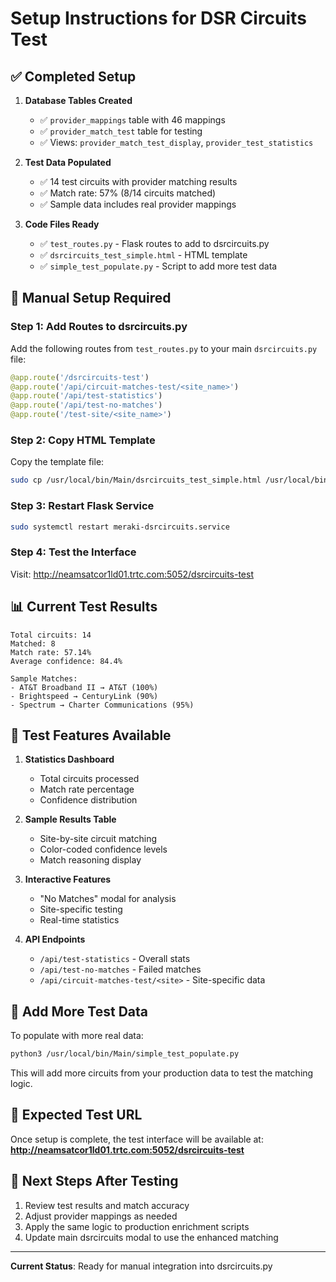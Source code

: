 # Setup Instructions for DSR Circuits Test

## ✅ Completed Setup

1. **Database Tables Created**
   - ✅ `provider_mappings` table with 46 mappings
   - ✅ `provider_match_test` table for testing
   - ✅ Views: `provider_match_test_display`, `provider_test_statistics`

2. **Test Data Populated**
   - ✅ 14 test circuits with provider matching results
   - ✅ Match rate: 57% (8/14 circuits matched)
   - ✅ Sample data includes real provider mappings

3. **Code Files Ready**
   - ✅ `test_routes.py` - Flask routes to add to dsrcircuits.py
   - ✅ `dsrcircuits_test_simple.html` - HTML template
   - ✅ `simple_test_populate.py` - Script to add more test data

## 🔧 Manual Setup Required

### Step 1: Add Routes to dsrcircuits.py

Add the following routes from `test_routes.py` to your main `dsrcircuits.py` file:

```python
@app.route('/dsrcircuits-test')
@app.route('/api/circuit-matches-test/<site_name>')
@app.route('/api/test-statistics')
@app.route('/api/test-no-matches')
@app.route('/test-site/<site_name>')
```

### Step 2: Copy HTML Template

Copy the template file:
```bash
sudo cp /usr/local/bin/Main/dsrcircuits_test_simple.html /usr/local/bin/Main/templates/dsrcircuits_test.html
```

### Step 3: Restart Flask Service

```bash
sudo systemctl restart meraki-dsrcircuits.service
```

### Step 4: Test the Interface

Visit: http://neamsatcor1ld01.trtc.com:5052/dsrcircuits-test

## 📊 Current Test Results

```
Total circuits: 14
Matched: 8  
Match rate: 57.14%
Average confidence: 84.4%

Sample Matches:
- AT&T Broadband II → AT&T (100%)
- Brightspeed → CenturyLink (90%) 
- Spectrum → Charter Communications (95%)
```

## 🧪 Test Features Available

1. **Statistics Dashboard**
   - Total circuits processed
   - Match rate percentage
   - Confidence distribution

2. **Sample Results Table**
   - Site-by-site circuit matching
   - Color-coded confidence levels
   - Match reasoning display

3. **Interactive Features**
   - "No Matches" modal for analysis
   - Site-specific testing
   - Real-time statistics

4. **API Endpoints**
   - `/api/test-statistics` - Overall stats
   - `/api/test-no-matches` - Failed matches
   - `/api/circuit-matches-test/<site>` - Site-specific data

## 🔄 Add More Test Data

To populate with more real data:

```bash
python3 /usr/local/bin/Main/simple_test_populate.py
```

This will add more circuits from your production data to test the matching logic.

## 🎯 Expected Test URL

Once setup is complete, the test interface will be available at:
**http://neamsatcor1ld01.trtc.com:5052/dsrcircuits-test**

## 📝 Next Steps After Testing

1. Review test results and match accuracy
2. Adjust provider mappings as needed
3. Apply the same logic to production enrichment scripts
4. Update main dsrcircuits modal to use the enhanced matching

---

**Current Status**: Ready for manual integration into dsrcircuits.py